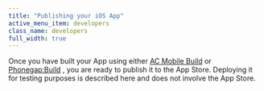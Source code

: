 ```yaml
---
title: "Publishing your iOS App"
active_menu_item: developers
class_name: developers
full_width: true
---
```



Once you have built your App using either [AC Mobile Build](/developers/documentation/ac-mobile-build-phonegap/ac-mobile-build/) or [Phonegap:Build](/developers/documentation/ac-mobile-build-phonegap/phonegapbuild/) , you are ready to publish it to the App Store. Deploying it for testing purposes is described here and does not involve the App Store.

